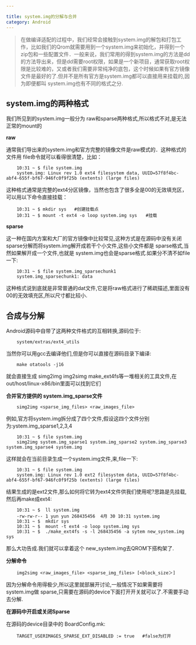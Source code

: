 ```yaml
---

title: system.img的分解与合并
category: Android
---
```


> 在做编译适配的过程中，我们经常会接触到system.img的解包和打包工作，比如我们的Qrom就需要用到一个system.img来初始化，并得到一个zip包和一些配置文件．一般来说，我们常用的得到system.img的方法是dd的方法导出来，但是dd需要root权限，如果是一个新项目，通常获取root权限是比较难的，又或者我们需要非常纯净的底包，这个时候如果有官方镜像文件是最好的了.但并不是所有官方是system.img都可以直接用来挂载的,因为即便都叫 system.img也有不同的格式之分.

system.img的两种格式
------

我们所见到的system.img一般分为 raw和sparse两种格式,所以格式不对,是无法正常的mount的

__raw__

通常我们导出来的system.img和官方完整的镜像文件是raw模式的．这种格式的文件用 file命令就可以看得很清楚，比如：

        10:31 ~ $ file system.img
        system.img: Linux rev 1.0 ext4 filesystem data, UUID=57f8f4bc-abf4-655f-bf67-946fc0f9f25b (extents) (large files)

这种格式通常是完整的ext4分区镜像，当然也包含了很多全是00的无效填充区，可以用以下命令直接挂载：

        10:31 ~ $ mkdir sys   #创建挂载点
        10:31 ~ $ mount -t ext4 -o loop system.img sys　　#挂载

__sparse__

这一种在国内方案和大厂的官方镜像中比较常见,这种方式是在源码中没有关闭sparse分解而将system.img解开成若干个小文件,这些小文件都是 sparse格式,当然如果解开成一个文件,也就是 system.img也会是sparse格式.如果分不清不如file一下:

        10:31 ~ $ file system.img_sparsechunk1
        system.img_sparsechunk1: data

这种格式说到底就是非常普通的dat文件,它是将raw格式进行了稀疏描述,里面没有00的无效填充区,所以尺寸都比较小.

合成与分解
----

Android源码中自带了这两种文件格式的互相转换,源码位于:

        system/extras/ext4_utils

当然你可以用gcc去编译他们,但是你可以直接在源码目录下编译:

        make otatools -j16

就会直接生成 simg2img img2simg make_ext4fs等一堆相关的工具文件,在out/host/linux-x86/bin里面可以找到它们


__合并官方提供的 system.img_sparse文件__

        simg2img <sparse_img_files> <raw_images_file>

例如,官方将system.img拆分成了四个文件,假设这四个文件分别为:ystem.img_sparse1,2,3,4

        10:31 ~ $ file system.img
        simg2img system.img_sparse1 system.img_sparse2 system.img_sparse3 system.img_sparse4 system.img

这样就会在当前目录生成一个system.img文件,来,file一下:

        10:31 ~ $ file system.img
        system.img: Linux rev 1.0 ext2 filesystem data, UUID=57f8f4bc-abf4-655f-bf67-946fc0f9f25b (extents) (large files)

 结果生成的是ext2文件,那么如何将它转为ext4文件供我们使用呢?思路是先挂载,然后再make成ext4:

        10:31 ~ $  ll system.img
        -rw-rw-r-- 1 yun yun 268435456  4月 30 10:31 system.img
        10:31 ~ $  mkdir sys
        10:31 ~ $  mount -t ext4 -o loop system.img sys
        10:31 ~ $  ./make_ext4fs -s -l 268435456 -a sytem new_system.img sys

那么大功告成.我们就可以拿着这个 new_system.img去QROM下搭构架了.

__分解命令__

        img2simg <raw_images_file> <sparse_img_files> [<block_size＞]

因为分解命令用得极少,所以这里就部展开讨论,一般情况下如果需要将 system.img做 sparse,只需要在源码的device下面打开开关就可以了.不需要手动去分解.

__在源码中开启或关闭Sparse__

在源码的device目录中的 BoardConfig.mk:

        TARGET_USERIMAGES_SPARSE_EXT_DISABLED := true   #false为打开
